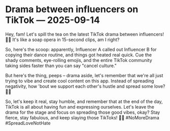 # Drama between influencers on TikTok — 2025-09-14

Hey, fam! Let's spill the tea on the latest TikTok drama between influencers! 🍵💥 It's like a soap opera in 15-second clips, am I right?

So, here's the scoop: apparently, Influencer A called out Influencer B for copying their dance routine, and things got heated real quick. Cue the shady comments, eye-rolling emojis, and the entire TikTok community taking sides faster than you can say "cancel culture."

But here's the thing, peeps – drama aside, let's remember that we're all just trying to vibe and create cool content on this app. Instead of spreading negativity, how 'bout we support each other's hustle and spread some love? 🤗✨

So, let's keep it real, stay humble, and remember that at the end of the day, TikTok is all about having fun and expressing ourselves. Let's leave the drama for the stage and focus on spreading those good vibes, okay? Stay fierce, stay fabulous, and keep slaying those TikToks! 💃🔥 #NoMoreDrama #SpreadLoveNotHate